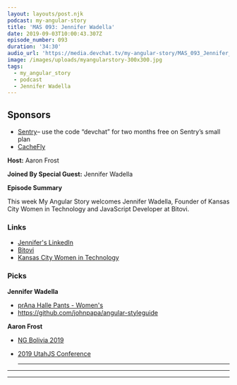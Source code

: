 ```yaml
---
layout: layouts/post.njk
podcast: my-angular-story
title: 'MAS 093: Jennifer Wadella'
date: 2019-09-03T10:00:43.307Z
episode_number: 093
duration: '34:30'
audio_url: 'https://media.devchat.tv/my-angular-story/MAS_093_Jennifer_Wadella.mp3'
image: /images/uploads/myangularstory-300x300.jpg
tags:
  - my_angular_story
  - podcast
  - Jennifer Wadella
---
```

## **Sponsors**

* [Sentry](http://sentry.io/)– use the code “devchat” for two months free on Sentry’s small plan
* [CacheFly](https://www.cachefly.com/)

**Host:** Aaron Frost

**Joined By Special Guest:**  Jennifer Wadella

**Episode Summary**

This week My Angular Story welcomes Jennifer Wadella, Founder of  Kansas City Women in Technology and JavaScript Developer at Bitovi. 

### **Links**

* [Jennifer's LinkedIn](https://www.linkedin.com/in/jennifer-wadella-7985b46/)
* [Bitovi](https://www.bitovi.com)
* [Kansas City Women in Technology](https://kcwomenintech.org)

### **Picks**

**Jennifer Wadella**

* [prAna Halle Pants - Women's](https://www.rei.com/product/827497/prana-halle-pants-womens)
* <https://github.com/johnpapa/angular-styleguide>

**Aaron Frost**

* [NG Bolivia 2019](https://ng-bolivia.org)
* [2019 UtahJS Conference](https://conf.utahjs.com)

  ****

- - -

- - -
